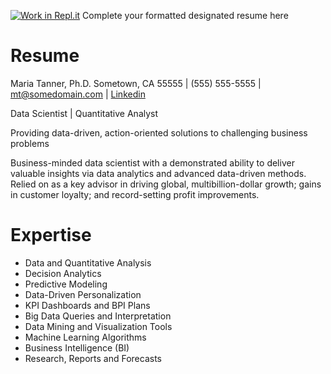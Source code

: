 [![Work in Repl.it](https://classroom.github.com/assets/work-in-replit-14baed9a392b3a25080506f3b7b6d57f295ec2978f6f33ec97e36a161684cbe9.svg)](https://classroom.github.com/online_ide?assignment_repo_id=414337&assignment_repo_type=GroupAssignmentRepo)
Complete your formatted designated resume here

# __Resume__

Maria Tanner, Ph.D.
Sometown, CA 55555 | (555) 555-5555 | mt@somedomain.com | [Linkedin](https://ca.linkedin.com/)

Data Scientist | Quantitative Analyst

Providing data-driven, action-oriented solutions to challenging business problems

Business-minded data scientist with a demonstrated ability to deliver valuable insights via data analytics and advanced data-driven methods. Relied on as a key advisor in driving global, multibillion-dollar growth; gains in customer loyalty; and record-setting profit improvements.

# __Expertise__

 - Data and Quantitative Analysis
 - Decision Analytics
 - Predictive Modeling
 - Data-Driven Personalization
 - KPI Dashboards and BPI Plans
 - Big Data Queries and Interpretation
 - Data Mining and Visualization Tools
 - Machine Learning Algorithms
 - Business Intelligence (BI)
 - Research, Reports and Forecasts